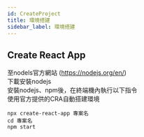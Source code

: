 ```yaml
---
id: CreateProject
title: 環境搭建
sidebar_label: 環境搭建
---
```


## Create React App 
  
  至nodels官方網站 (https://nodejs.org/en/) <br/>
  下載安裝nodejs<br/>
  安裝nodejs、npm後，在終端機內執行以下指令<br/>
  使用官方提供的CRA自動搭建環境

  ```
  npx create-react-app 專案名
  cd 專案名
  npm start
  ```
